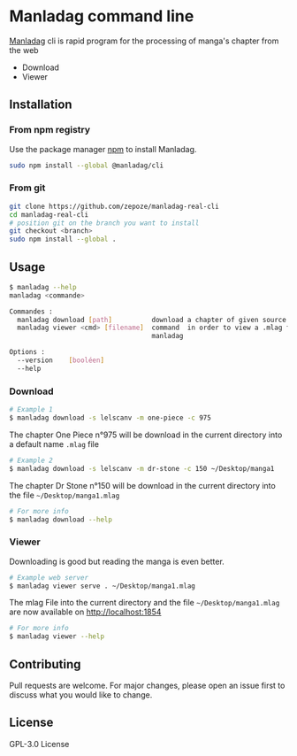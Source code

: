 # Manladag command line

[Manladag](https://github.com/Zepoze/manladag-source) cli is rapid program for the processing of manga's chapter from the web

* Download
* Viewer


## Installation
### From npm registry

Use the package manager [npm](https://www.npmjs.com/) to install Manladag.

```bash
sudo npm install --global @manladag/cli
```
### From git
```bash
git clone https://github.com/zepoze/manladag-real-cli
cd manladag-real-cli
# position git on the branch you want to install
git checkout <branch>
sudo npm install --global .
```

## Usage

```bash
$ manladag --help
manladag <commande>

Commandes :
  manladag download [path]          download a chapter of given source and manga
  manladag viewer <cmd> [filename]  command  in order to view a .mlag file from
                                    manladag

Options :
  --version    [booléen]
  --help            
```
### Download

```bash
# Example 1
$ manladag download -s lelscanv -m one-piece -c 975
```
The chapter One Piece n°975 will be download in the current directory into a default name `.mlag` file

```bash
# Example 2
$ manladag download -s lelscanv -m dr-stone -c 150 ~/Desktop/manga1
```
The chapter Dr Stone n°150 will be download in the current directory into the file `~/Desktop/manga1.mlag`

```bash
# For more info
$ manladag download --help
```

### Viewer
Downloading is good but reading the manga is even better.

```bash
# Example web server
$ manladag viewer serve . ~/Desktop/manga1.mlag
```
The mlag File into the current directory and the file `~/Desktop/manga1.mlag` are now available on [http://localhost:1854](http://127.0.0.1:1854)

```bash
# For more info
$ manladag viewer --help
```

## Contributing
Pull requests are welcome. For major changes, please open an issue first to discuss what you would like to change.


## License
GPL-3.0 License
